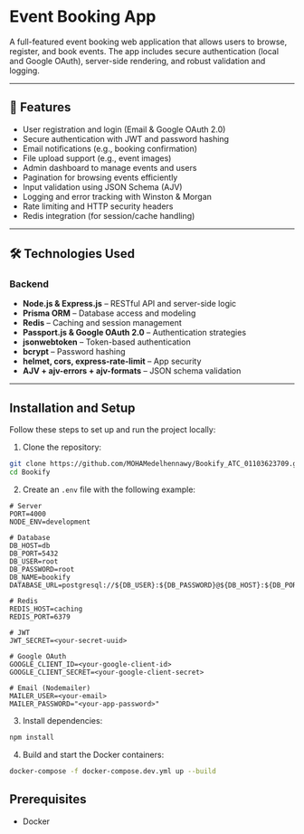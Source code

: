 # Event Booking App

A full-featured event booking web application that allows users to browse, register, and book events. The app includes secure authentication (local and Google OAuth), server-side rendering, and robust validation and logging.

---

## 🚀 Features

- User registration and login (Email & Google OAuth 2.0)
- Secure authentication with JWT and password hashing
- Email notifications (e.g., booking confirmation)
- File upload support (e.g., event images)
- Admin dashboard to manage events and users
- Pagination for browsing events efficiently
- Input validation using JSON Schema (AJV)
- Logging and error tracking with Winston & Morgan
- Rate limiting and HTTP security headers
- Redis integration (for session/cache handling)

---

## 🛠️ Technologies Used

### Backend
- **Node.js & Express.js** – RESTful API and server-side logic
- **Prisma ORM** – Database access and modeling
- **Redis** – Caching and session management
- **Passport.js & Google OAuth 2.0** – Authentication strategies
- **jsonwebtoken** – Token-based authentication
- **bcrypt** – Password hashing
- **helmet, cors, express-rate-limit** – App security
- **AJV + ajv-errors + ajv-formats** – JSON schema validation

---

## Installation and Setup
Follow these steps to set up and run the project locally:

1. Clone the repository:

```bash
git clone https://github.com/MOHAMedelhennawy/Bookify_ATC_01103623709.git
cd Bookify
```

2. Create an `.env` file with the following example:

```
# Server
PORT=4000
NODE_ENV=development

# Database
DB_HOST=db
DB_PORT=5432
DB_USER=root
DB_PASSWORD=root
DB_NAME=bookify
DATABASE_URL=postgresql://${DB_USER}:${DB_PASSWORD}@${DB_HOST}:${DB_PORT}/${DB_NAME}

# Redis
REDIS_HOST=caching
REDIS_PORT=6379

# JWT
JWT_SECRET=<your-secret-uuid>

# Google OAuth
GOOGLE_CLIENT_ID=<your-google-client-id>
GOOGLE_CLIENT_SECRET=<your-google-client-secret>

# Email (Nodemailer)
MAILER_USER=<your-email>
MAILER_PASSWORD="<your-app-password>"
```

3. Install dependencies:
```bash
npm install
```

4. Build and start the Docker containers:
```bash
docker-compose -f docker-compose.dev.yml up --build
```

## Prerequisites
- Docker